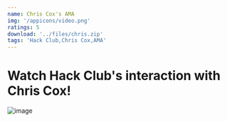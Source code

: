 ```yaml
---
name: Chris Cox's AMA
img: '/appicons/video.png'
ratings: 5
download: '../files/chris.zip'
tags: 'Hack Club,Chris Cox,AMA'
---
```


# Watch Hack Club's interaction with Chris Cox!

<img src="../../screenshots/Chris/ss1.jpeg" alt="image" >

